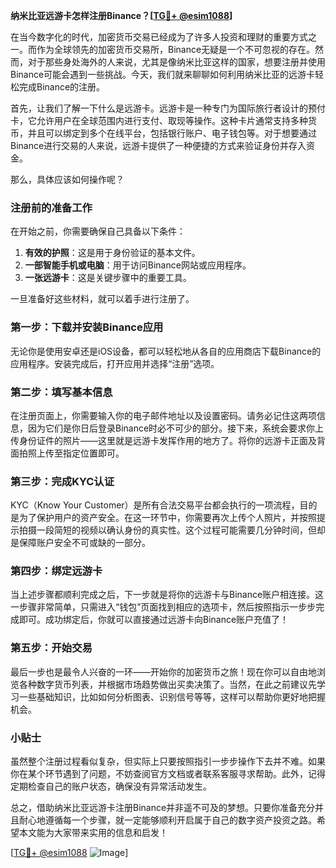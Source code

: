 **纳米比亚远游卡怎样注册Binance？[[TG💪+ @esim1088](https://t.me/s/esim1088)]**

在当今数字化的时代，加密货币交易已经成为了许多人投资和理财的重要方式之一。而作为全球领先的加密货币交易所，Binance无疑是一个不可忽视的存在。然而，对于那些身处海外的人来说，尤其是像纳米比亚这样的国家，想要注册并使用Binance可能会遇到一些挑战。今天，我们就来聊聊如何利用纳米比亚的远游卡轻松完成Binance的注册。

首先，让我们了解一下什么是远游卡。远游卡是一种专门为国际旅行者设计的预付卡，它允许用户在全球范围内进行支付、取现等操作。这种卡片通常支持多种货币，并且可以绑定到多个在线平台，包括银行账户、电子钱包等。对于想要通过Binance进行交易的人来说，远游卡提供了一种便捷的方式来验证身份并存入资金。

那么，具体应该如何操作呢？

### 注册前的准备工作

在开始之前，你需要确保自己具备以下条件：
1. **有效的护照**：这是用于身份验证的基本文件。
2. **一部智能手机或电脑**：用于访问Binance网站或应用程序。
3. **一张远游卡**：这是关键步骤中的重要工具。

一旦准备好这些材料，就可以着手进行注册了。

### 第一步：下载并安装Binance应用

无论你是使用安卓还是iOS设备，都可以轻松地从各自的应用商店下载Binance的应用程序。安装完成后，打开应用并选择“注册”选项。

### 第二步：填写基本信息

在注册页面上，你需要输入你的电子邮件地址以及设置密码。请务必记住这两项信息，因为它们是你日后登录Binance时必不可少的部分。接下来，系统会要求你上传身份证件的照片——这里就是远游卡发挥作用的地方了。将你的远游卡正面及背面拍照上传至指定位置即可。

### 第三步：完成KYC认证

KYC（Know Your Customer）是所有合法交易平台都会执行的一项流程，目的是为了保护用户的资产安全。在这一环节中，你需要再次上传个人照片，并按照提示拍摄一段简短的视频以确认身份的真实性。这个过程可能需要几分钟时间，但却是保障账户安全不可或缺的一部分。

### 第四步：绑定远游卡

当上述步骤都顺利完成之后，下一步就是将你的远游卡与Binance账户相连接。这一步骤非常简单，只需进入“钱包”页面找到相应的选项卡，然后按照指示一步步完成即可。成功绑定后，你就可以直接通过远游卡向Binance账户充值了！

### 第五步：开始交易

最后一步也是最令人兴奋的一环——开始你的加密货币之旅！现在你可以自由地浏览各种数字货币列表，并根据市场趋势做出买卖决策了。当然，在此之前建议先学习一些基础知识，比如如何分析图表、识别信号等等，这样可以帮助你更好地把握机会。

### 小贴士

虽然整个注册过程看似复杂，但实际上只要按照指引一步步操作下去并不难。如果你在某个环节遇到了问题，不妨查阅官方文档或者联系客服寻求帮助。此外，记得定期检查自己的账户状态，确保没有异常活动发生。

总之，借助纳米比亚远游卡注册Binance并非遥不可及的梦想。只要你准备充分并且耐心地遵循每一个步骤，就一定能够顺利开启属于自己的数字资产投资之路。希望本文能为大家带来实用的信息和启发！

[[TG💪+ @esim1088](https://t.me/s/esim1088) ![Image](https://i.postimg.cc/4NQfJmqS/Snipaste-2025-05-13-00-14-12.png)]